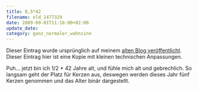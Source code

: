 ```yaml
---
title: 0,5*42
filename: old_1477329
date: 2009-09-01T11:16:00+02:00
update_date:
category: ganz_normaler_wahnsinn
---
```

Dieser Eintrag wurde ursprünglich auf meinem [alten Blog veröffentlicht](https://stu.blogger.de/stories/1477329/). Dieser Eintrag hier ist eine Kopie mit kleinen technischen Anpassungen.

Puh… jetzt bin ich 1\/2 \* 42 Jahre alt, und fühle mich alt und gebrechlich. So langsam geht der Platz für Kerzen aus, deswegen werden dieses Jahr fünf Kerzen genommen und das Alter binär dargestellt.
